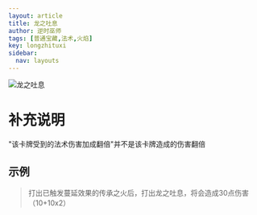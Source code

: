 ```yaml
---
layout: article
title: 龙之吐息
author: 逆时巫师
tags: [普通宝藏,法术,火焰]
key: longzhituxi
sidebar:
  nav: layouts
---
```

![龙之吐息](https://rw-instruction.vercel.app/assets/images/CardAssets/treasures/front/75/%E5%9B%BE%E7%89%8740.png)

# 补充说明

"该卡牌受到的法术伤害加成翻倍"并不是该卡牌造成的伤害翻倍

## 示例
> 打出已触发蔓延效果的传承之火后，打出龙之吐息，将会造成30点伤害（10+10x2）